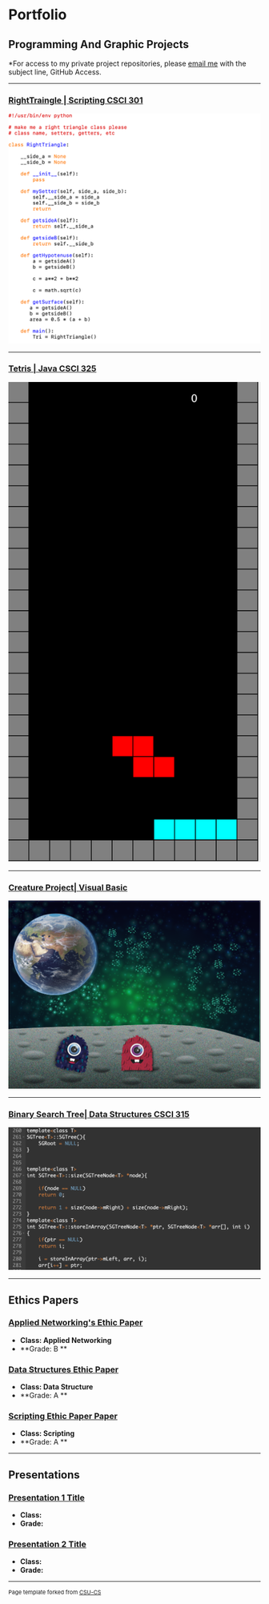 Portfolio
=========

Programming And Graphic Projects
--------------------

*For access to my private project repositories, please [email me](mailto:mmstewart@csustudent.net?subject=GitHub%20Access) with the subject line, GitHub Access.

---
### [RightTraingle | Scripting CSCI 301](./project1.md)

![Project 1 Thumbnail Name](images/launch.png)

---
### [Tetris | Java CSCI 325](./project2.md)

![Project 2 Thumbnail Name](images/Tetris_Screenshot.png)

---
### [Creature Project| Visual Basic](./project3.md)

![Project 3 Thumbnail Name](images/cg.png)

---
### [Binary Search Tree| Data Structures CSCI 315](./project4.md)

![Project 4 Thumbnail Name](images/Tree.png)

---

Ethics Papers
-------------

### [Applied Networking's Ethic Paper](/pdf/Lin_Ethics_Paper.pdf)

-   **Class: Applied Networking**  
-   **Grade: B **

### [Data Structures Ethic Paper](/pdf/West_Ethics_Paper.pdf)

-   **Class: Data Structure**  
-   **Grade: A **

### [Scripting Ethic Paper Paper ](/pdf/Session_Ethic_Paper.pdf)

-   **Class: Scripting** 
-   **Grade: A **

---

Presentations
-------------

### [Presentation 1 Title](/pdf/sample_presentation.pdf)

- **Class:** 
- **Grade:**


### [Presentation 2 Title](/pdf/sample_presentation.pdf)

- **Class:** 
- **Grade:**

---

<p style="font-size:11px">Page template forked from <a href="https://github.com/csu-cs/csci-portfolio">CSU-CS</a></p>
<!-- Remove above link if you don't want to attributive -->
